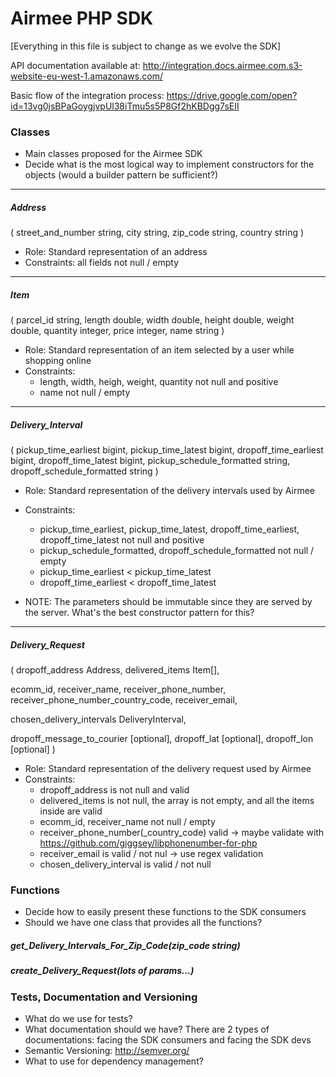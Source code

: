 # Airmee PHP SDK

[Everything in this file is subject to change as we evolve the SDK]

API documentation available at: <http://integration.docs.airmee.com.s3-website-eu-west-1.amazonaws.com/>

Basic flow of the integration process: <https://drive.google.com/open?id=13vg0jsBPaGoygjvpUl38iTmu5s5P8Gf2hKBDgg7sEII>

### Classes

- Main classes proposed for the Airmee SDK
- Decide what is the most logical way to implement constructors for the objects (would a builder pattern be sufficient?)

---

##### Address

(
street_and_number string,
city string,
zip_code string,
country string
)

- Role: Standard representation of an address
- Constraints: all fields not null / empty

---

##### Item

(
parcel_id string,
length double,
width double,
height double,
weight double,
quantity integer,
price integer,
name string
)

- Role: Standard representation of an item selected by a user while shopping online
- Constraints:
  - length, width, heigh, weight, quantity not null and positive
  - name not null / empty

---

##### Delivery_Interval

(
pickup_time_earliest bigint,
pickup_time_latest bigint,
dropoff_time_earliest bigint,
dropoff_time_latest bigint,
pickup_schedule_formatted string,
dropoff_schedule_formatted string
)

- Role: Standard representation of the delivery intervals used by Airmee
- Constraints:

  - pickup_time_earliest, pickup_time_latest, dropoff_time_earliest, dropoff_time_latest not null and positive
  - pickup_schedule_formatted, dropoff_schedule_formatted not null / empty
  - pickup_time_earliest < pickup_time_latest
  - dropoff_time_earliest < dropoff_time_latest

- NOTE: The parameters should be immutable since they are served by the server. What's the best constructor pattern for this?

---

##### Delivery_Request

(
dropoff_address Address,
delivered_items Item[],

ecomm_id,
receiver_name,
receiver_phone_number,
receiver_phone_number_country_code,
receiver_email,

chosen_delivery_intervals DeliveryInterval,

dropoff_message_to_courier [optional],
dropoff_lat [optional],
dropoff_lon [optional]
)

- Role: Standard representation of the delivery request used by Airmee
- Constraints:
  - dropoff_address is not null and valid
  - delivered_items is not null, the array is not empty, and all the items inside are valid
  - ecomm_id, receiver_name not null / empty
  - receiver_phone_number(\_country_code) valid -> maybe validate with <https://github.com/giggsey/libphonenumber-for-php>
  - receiver_email is valid / not nul -> use regex validation
  - chosen_delivery_interval is valid / not null

### Functions

- Decide how to easily present these functions to the SDK consumers
- Should we have one class that provides all the functions?

##### get_Delivery_Intervals_For_Zip_Code(zip_code string)

##### create_Delivery_Request(lots of params...)

### Tests, Documentation and Versioning

- What do we use for tests?
- What documentation should we have? There are 2 types of documentations: facing the SDK consumers and facing the SDK devs
- Semantic Versioning: <http://semver.org/>
- What to use for dependency management?
